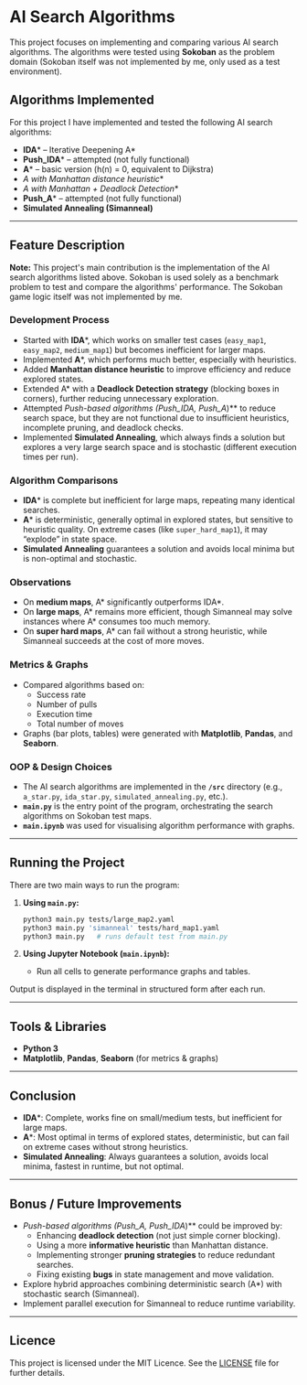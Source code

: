 # AI Search Algorithms

This project focuses on implementing and comparing various AI search algorithms. The algorithms were tested using **Sokoban** as the problem domain (Sokoban itself was not implemented by me, only used as a test environment).

## Algorithms Implemented

For this project I have implemented and tested the following AI search algorithms:

- **IDA*** – Iterative Deepening A*  
- **Push_IDA*** – attempted (not fully functional)  
- **A*** – basic version (h(n) = 0, equivalent to Dijkstra)  
- **A* with Manhattan distance heuristic**  
- **A* with Manhattan + Deadlock Detection**  
- **Push_A*** – attempted (not fully functional)  
- **Simulated Annealing (Simanneal)**  

---

## Feature Description

**Note:** This project's main contribution is the implementation of the AI search algorithms listed above. Sokoban is used solely as a benchmark problem to test and compare the algorithms' performance. The Sokoban game logic itself was not implemented by me.

### Development Process
- Started with **IDA***, which works on smaller test cases (`easy_map1`, `easy_map2`, `medium_map1`) but becomes inefficient for larger maps.  
- Implemented **A***, which performs much better, especially with heuristics.  
- Added **Manhattan distance heuristic** to improve efficiency and reduce explored states.  
- Extended A* with a **Deadlock Detection strategy** (blocking boxes in corners), further reducing unnecessary exploration.  
- Attempted **Push-based algorithms (Push_IDA*, Push_A*)** to reduce search space, but they are not functional due to insufficient heuristics, incomplete pruning, and deadlock checks.  
- Implemented **Simulated Annealing**, which always finds a solution but explores a very large search space and is stochastic (different execution times per run).  

### Algorithm Comparisons
- **IDA*** is complete but inefficient for large maps, repeating many identical searches.  
- **A*** is deterministic, generally optimal in explored states, but sensitive to heuristic quality. On extreme cases (like `super_hard_map1`), it may “explode” in state space.  
- **Simulated Annealing** guarantees a solution and avoids local minima but is non-optimal and stochastic.  

### Observations
- On **medium maps**, A* significantly outperforms IDA*.  
- On **large maps**, A* remains more efficient, though Simanneal may solve instances where A* consumes too much memory.  
- On **super hard maps**, A* can fail without a strong heuristic, while Simanneal succeeds at the cost of more moves.  

### Metrics & Graphs
- Compared algorithms based on:
  - Success rate  
  - Number of pulls  
  - Execution time  
  - Total number of moves  
- Graphs (bar plots, tables) were generated with **Matplotlib**, **Pandas**, and **Seaborn**.  

### OOP & Design Choices
- The AI search algorithms are implemented in the **`/src`** directory (e.g., `a_star.py`, `ida_star.py`, `simulated_annealing.py`, etc.).  
- **`main.py`** is the entry point of the program, orchestrating the search algorithms on Sokoban test maps.  
- **`main.ipynb`** was used for visualising algorithm performance with graphs.  

---

## Running the Project

There are two main ways to run the program:

1. **Using `main.py`:**
   ```bash
   python3 main.py tests/large_map2.yaml
   python3 main.py 'simanneal' tests/hard_map1.yaml
   python3 main.py   # runs default test from main.py
   ```

2. **Using Jupyter Notebook (`main.ipynb`):**
   - Run all cells to generate performance graphs and tables.  

Output is displayed in the terminal in structured form after each run.  

---

## Tools & Libraries
- **Python 3**  
- **Matplotlib**, **Pandas**, **Seaborn** (for metrics & graphs)  

---

## Conclusion
- **IDA***: Complete, works fine on small/medium tests, but inefficient for large maps.  
- **A***: Most optimal in terms of explored states, deterministic, but can fail on extreme cases without strong heuristics.  
- **Simulated Annealing**: Always guarantees a solution, avoids local minima, fastest in runtime, but not optimal.  

---

## Bonus / Future Improvements
- **Push-based algorithms (Push_A*, Push_IDA*)** could be improved by:  
  - Enhancing **deadlock detection** (not just simple corner blocking).  
  - Using a more **informative heuristic** than Manhattan distance.  
  - Implementing stronger **pruning strategies** to reduce redundant searches.  
  - Fixing existing **bugs** in state management and move validation.  
- Explore hybrid approaches combining deterministic search (A*) with stochastic search (Simanneal).  
- Implement parallel execution for Simanneal to reduce runtime variability.  

---

## Licence
This project is licensed under the MIT Licence. See the [LICENSE](./LICENSE) file for further details.  
